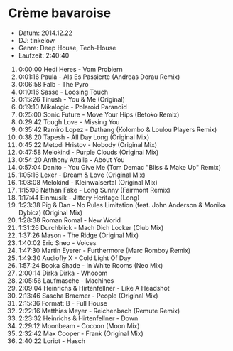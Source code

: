 # Crème bavaroise

* Datum: 2014.12.22
* DJ: tinkelow
* Genre: Deep House, Tech-House
* Laufzeit: 2:40:40

1.  0:00:00 Hedi Heres - Vom Probiern
2.  0:01:16 Paula - Als Es Passierte (Andreas Dorau Remix)
3.  0:06:58 Falb - The Pyro
4.  0:10:16 Sasse - Loosing Touch
5.  0:15:26 Tinush - You & Me (Original)
6.  0:19:10 Mikalogic - Polaroid Paranoid
7.  0:25:00 Sonic Future - Move Your Hips (Betoko Remix)
8.  0:29:42 Tough Love - Missing You
9.  0:35:42 Ramiro Lopez - Dathang (Kolombo & Loulou Players Remix)
10. 0:38:20 Tapesh - All Day Long (Original Mix)
11. 0:45:22 Metodi Hristov - Nobody (Original Mix)
12. 0:47:58 Melokind - Purple Clouds (Original Mix)
13. 0:54:20 Anthony Attalla - About You
14. 0:57:04 Danito - You Give Me (Tom Demac "Bliss & Make Up" Remix)
15. 1:05:16 Lexer - Dream & Love (Original Mix)
16. 1:08:08 Melokind - Kleinwalsertal (Original Mix)
17. 1:15:08 Nathan Fake - Long Sunny (Fairmont Remix)
18. 1:17:44 Einmusik - Jittery Heritage (Long)
19. 1:23:38 Pig & Dan - No Rules Limitation (feat. John Anderson & Monika Dybicz) (Original Mix)
20. 1:28:38 Roman Romal - New World
21. 1:31:26 Durchblick - Mach Dich Locker (Club Mix)
22. 1:37:26 Mason - The Ridge (Original Mix)
23. 1:40:02 Eric Sneo - Voices
24. 1:47:30 Martin Eyerer - Furthermore (Marc Romboy Remix)
25. 1:49:30 Audiofly X - Cold Light Of Day
26. 1:57:24 Booka Shade - In White Rooms (Neo Mix)
27. 2:00:14 Dirka Dirka - Whooom
28. 2:05:56 Laufmasche - Machines
29. 2:09:04 Heinrichs & Hirtenfellner - Like A Headshot
30. 2:13:46 Sascha Braemer - People (Original Mix)
31. 2:15:36 Format: B - Full House
32. 2:22:16 Matthias Meyer - Reichenbach (Remute Remix)
33. 2:23:32 Heinrichs & Hirtenfellner - Down
34. 2:29:12 Moonbeam - Cocoon (Moon Mix)
35. 2:32:42 Max Cooper - Frank (Original Mix)
36. 2:40:22 Loriot - Hasch
